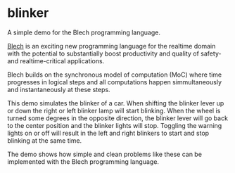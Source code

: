 # blinker
A simple demo for the Blech programming language.

[Blech](http://blech-lang.org) is an exciting new programming language for the realtime domain with the potential to substantially boost productivity and quality of safety- and realtime-critical applications.

Blech builds on the synchronous model of computation (MoC) where time progresses in logical steps and all computations happen simmultaneously and instantaneously at these steps. 

This demo simulates the blinker of a car. When shifting the blinker lever up or down the right or left blinker lamp will start blinking. When the wheel is turned some degrees in the opposite direction, the blinker lever will go back to the center position and the blinker lights will stop. Toggling the warning lights on or off will result in the left and right blinkers to start and stop blinking at the same time.

The demo shows how simple and clean problems like these can be implemented with the Blech programming language.

